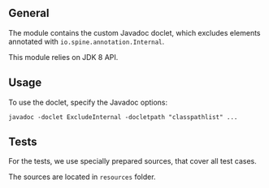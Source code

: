 ## General

The module contains the custom Javadoc doclet, which excludes
elements annotated with `io.spine.annotation.Internal`.

This module relies on JDK 8 API.

## Usage

To use the doclet, specify the Javadoc options:

```
javadoc -doclet ExcludeInternal -docletpath "classpathlist" ...
```

## Tests

For the tests, we use specially prepared sources, that cover all test cases.

The sources are located in `resources` folder.
